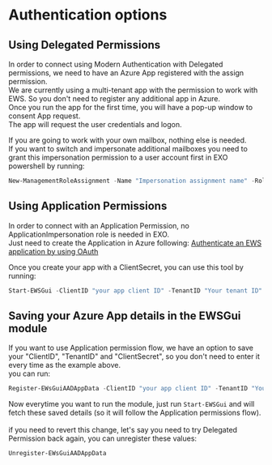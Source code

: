 ﻿# Authentication options

## Using Delegated Permissions  

In order to connect using Modern Authentication with Delegated permissions, we need to have an Azure App registered with the assign permission.  
We are currently using a multi-tenant app with the permission to work with EWS. So you don't need to register any additional app in Azure.  
Once you run the app for the first time, you will have a pop-up window to consent App request.  
The app will request the user credentials and logon.  

If you are going to work with your own mailbox, nothing else is needed.   
If you want to switch and impersonate additional mailboxes you need to grant this impersonation permission to a user account first in EXO powershell by running:  
```Powershell
New-ManagementRoleAssignment -Name "Impersonation assignment name" -Role ApplicationImpersonation -User "account@domain.com"
```

## Using Application Permissions

In order to connect with an Application Permission, no ApplicationImpersonation role is needed in EXO.  
Just need to create the Application in Azure following: [Authenticate an EWS application by using OAuth](https://docs.microsoft.com/en-us/exchange/client-developer/exchange-web-services/how-to-authenticate-an-ews-application-by-using-oauth)  

Once you create your app with a ClientSecret, you can use this tool by running:  
```Powershell
Start-EWSGui -ClientID "your app client ID" -TenantID "Your tenant ID" -ClientSecret "your Secret passcode"
```

## Saving your Azure App details in the EWSGui module

If you want to use Application permission flow, we have an option to save your "ClientID", "TenantID" and "ClientSecret", so you don't need to enter it every time as the example above.  
you can run:  
```Powershell
Register-EWsGuiAADAppData -ClientID "your app client ID" -TenantID "Your tenant ID" -ClientSecret "your Secret passcode"
```

Now everytime you want to run the module, just run `Start-EWSGui` and will fetch these saved details (so it will follow the Application permissions flow).  
<br>
if you need to revert this change, let's say you need to try Delegated Permission back again, you can unregister these values:  
```Powershell
Unregister-EWsGuiAADAppData
```